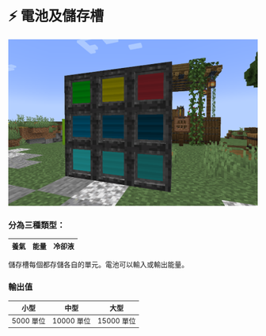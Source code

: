 # ⚡ 電池及儲存槽

![](<../.gitbook/assets/image (212) (1) (1) (1).png>)

### 分為三種類型：

|  養氣 |  能量 | 冷卻液 |
| :-: | :-: | :-: |

儲存槽每個都存儲各自的單元。電池可以輸入或輸出能量。

### 輸出值

|    小型   |    中型    |    大型    |
| :-----: | :------: | :------: |
| 5000 單位 | 10000 單位 | 15000 單位 |
